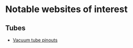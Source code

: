 # Notable websites of interest

## Tubes

- [Vacuum tube pinouts](http://www.dogstar.dantimax.dk/tubestuf/pinout.htm)

